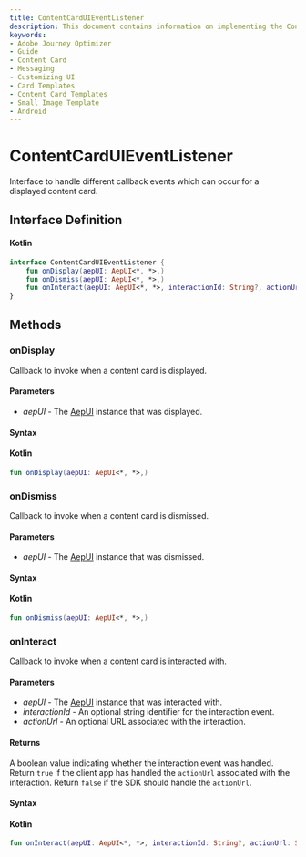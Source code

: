 ```yaml
---
title: ContentCardUIEventListener
description: This document contains information on implementing the ContentCardUIEventListener.
keywords:
- Adobe Journey Optimizer
- Guide
- Content Card
- Messaging
- Customizing UI
- Card Templates
- Content Card Templates
- Small Image Template
- Android
---
```


# ContentCardUIEventListener

Interface to handle different callback events which can occur for a displayed content card.

## Interface Definition

<CodeBlock slots="heading, code" repeat="1" languages="Kotlin" />

#### Kotlin

```kotlin
interface ContentCardUIEventListener {
    fun onDisplay(aepUI: AepUI<*, *>,)
    fun onDismiss(aepUI: AepUI<*, *>,)
    fun onInteract(aepUI: AepUI<*, *>, interactionId: String?, actionUrl: String?): Boolean
}
```

## Methods

### onDisplay

Callback to invoke when a content card is displayed.

#### Parameters

* _aepUI_ - The [AepUI](./aepui.md) instance that was displayed.

#### Syntax

<CodeBlock slots="heading, code" repeat="1" languages="Kotlin" />

#### Kotlin

```kotlin
fun onDisplay(aepUI: AepUI<*, *>,)
```

### onDismiss

Callback to invoke when a content card is dismissed.

#### Parameters

* _aepUI_ - The [AepUI](./aepui.md) instance that was dismissed.

#### Syntax

<CodeBlock slots="heading, code" repeat="1" languages="Kotlin" />

#### Kotlin

```kotlin
fun onDismiss(aepUI: AepUI<*, *>,)
```

### onInteract

Callback to invoke when a content card is interacted with.

#### Parameters

* _aepUI_ - The [AepUI](./aepui.md) instance that was interacted with.
* _interactionId_ - An optional string identifier for the interaction event.
* _actionUrl_ - An optional URL associated with the interaction.

#### Returns

A boolean value indicating whether the interaction event was handled. Return `true` if the client app has handled the `actionUrl` associated with the interaction. Return `false` if the SDK should handle the `actionUrl`.

#### Syntax

<CodeBlock slots="heading, code" repeat="1" languages="Kotlin" />

#### Kotlin

```kotlin
fun onInteract(aepUI: AepUI<*, *>, interactionId: String?, actionUrl: String?): Boolean
```
